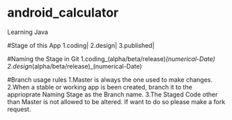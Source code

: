 # android_calculator
Learning Java

#Stage of this App
1.coding|
2.design|
3.published|

#Naming the Stage in Git
1.coding_(alpha/beta/release)_(numerical-Date)
2.design_(alpha/beta/release)_(numerical-Date)

#Branch usage rules
1.Master is always the one used to make changes.
2.When a stable or working app is been created, branch it to the apprioprate Naming Stage as the Branch name.
3.The Staged Code other than Master is not allowed to be altered. If want to do so please make a fork request.

